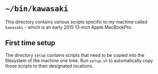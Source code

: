 # `~/bin/kawasaki`

This directory contains various scripts specific to my machine called `kawasaki` - which is an early 2015 13-inch Apple MacBookPro.

## First time setup

The directory `setup` contains scripts that need to be copied into the filesystem of the machine one time. Run `setup.sh` to automatically copy those scripts to their designated locations.
